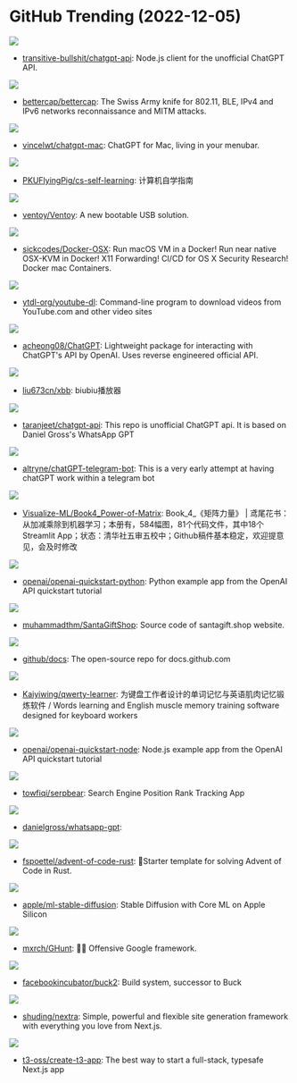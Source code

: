 # GitHub Trending (2022-12-05)

![](https://img.shields.io/badge/TypeScript-New%20231-green?style=flat-square&logo=appveyor)
- [transitive-bullshit/chatgpt-api](https://github.com/transitive-bullshit/chatgpt-api): Node.js client for the unofficial ChatGPT API.

![](https://img.shields.io/badge/Go-New%20102-green?style=flat-square&logo=appveyor)
- [bettercap/bettercap](https://github.com/bettercap/bettercap): The Swiss Army knife for 802.11, BLE, IPv4 and IPv6 networks reconnaissance and MITM attacks.

![](https://img.shields.io/badge/JavaScript-New%20182-green?style=flat-square&logo=appveyor)
- [vincelwt/chatgpt-mac](https://github.com/vincelwt/chatgpt-mac): ChatGPT for Mac, living in your menubar.

![](https://img.shields.io/badge/HTML-New%20566-green?style=flat-square&logo=appveyor)
- [PKUFlyingPig/cs-self-learning](https://github.com/PKUFlyingPig/cs-self-learning): 计算机自学指南

![](https://img.shields.io/badge/C-New%2078-green?style=flat-square&logo=appveyor)
- [ventoy/Ventoy](https://github.com/ventoy/Ventoy): A new bootable USB solution.

![](https://img.shields.io/badge/Shell-New%2088-green?style=flat-square&logo=appveyor)
- [sickcodes/Docker-OSX](https://github.com/sickcodes/Docker-OSX): Run macOS VM in a Docker! Run near native OSX-KVM in Docker! X11 Forwarding! CI/CD for OS X Security Research! Docker mac Containers.

![](https://img.shields.io/badge/Python-New%2039-green?style=flat-square&logo=appveyor)
- [ytdl-org/youtube-dl](https://github.com/ytdl-org/youtube-dl): Command-line program to download videos from YouTube.com and other video sites

![](https://img.shields.io/badge/Python-New%20657-green?style=flat-square&logo=appveyor)
- [acheong08/ChatGPT](https://github.com/acheong08/ChatGPT): Lightweight package for interacting with ChatGPT's API by OpenAI. Uses reverse engineered official API.

![](https://img.shields.io/badge/HTML-New%2054-green?style=flat-square&logo=appveyor)
- [liu673cn/xbb](https://github.com/liu673cn/xbb): biubiu播放器

![](https://img.shields.io/badge/Python-New%20102-green?style=flat-square&logo=appveyor)
- [taranjeet/chatgpt-api](https://github.com/taranjeet/chatgpt-api): This repo is unofficial ChatGPT api. It is based on Daniel Gross's WhatsApp GPT

![](https://img.shields.io/badge/Python-New%2089-green?style=flat-square&logo=appveyor)
- [altryne/chatGPT-telegram-bot](https://github.com/altryne/chatGPT-telegram-bot): This is a very early attempt at having chatGPT work within a telegram bot

![](https://img.shields.io/badge/Python-New%20131-green?style=flat-square&logo=appveyor)
- [Visualize-ML/Book4_Power-of-Matrix](https://github.com/Visualize-ML/Book4_Power-of-Matrix): Book_4_《矩阵力量》 | 鸢尾花书：从加减乘除到机器学习；本册有，584幅图，81个代码文件，其中18个Streamlit App；状态：清华社五审五校中；Github稿件基本稳定，欢迎提意见，会及时修改

![](https://img.shields.io/badge/CSS-New%2066-green?style=flat-square&logo=appveyor)
- [openai/openai-quickstart-python](https://github.com/openai/openai-quickstart-python): Python example app from the OpenAI API quickstart tutorial

![](https://img.shields.io/badge/PHP-New%209-green?style=flat-square&logo=appveyor)
- [muhammadthm/SantaGiftShop](https://github.com/muhammadthm/SantaGiftShop): Source code of santagift.shop website.

![](https://img.shields.io/badge/JavaScript-New%2011-green?style=flat-square&logo=appveyor)
- [github/docs](https://github.com/github/docs): The open-source repo for docs.github.com

![](https://img.shields.io/badge/TypeScript-New%2095-green?style=flat-square&logo=appveyor)
- [Kaiyiwing/qwerty-learner](https://github.com/Kaiyiwing/qwerty-learner): 为键盘工作者设计的单词记忆与英语肌肉记忆锻炼软件 / Words learning and English muscle memory training software designed for keyboard workers

![](https://img.shields.io/badge/JavaScript-New%2076-green?style=flat-square&logo=appveyor)
- [openai/openai-quickstart-node](https://github.com/openai/openai-quickstart-node): Node.js example app from the OpenAI API quickstart tutorial

![](https://img.shields.io/badge/TypeScript-New%2076-green?style=flat-square&logo=appveyor)
- [towfiqi/serpbear](https://github.com/towfiqi/serpbear): Search Engine Position Rank Tracking App

![](https://img.shields.io/badge/Go-New%20106-green?style=flat-square&logo=appveyor)
- [danielgross/whatsapp-gpt](https://github.com/danielgross/whatsapp-gpt): 

![](https://img.shields.io/badge/Rust-New%2082-green?style=flat-square&logo=appveyor)
- [fspoettel/advent-of-code-rust](https://github.com/fspoettel/advent-of-code-rust): 🎄Starter template for solving Advent of Code in Rust.

![](https://img.shields.io/badge/Python-New%20413-green?style=flat-square&logo=appveyor)
- [apple/ml-stable-diffusion](https://github.com/apple/ml-stable-diffusion): Stable Diffusion with Core ML on Apple Silicon

![](https://img.shields.io/badge/Python-New%2080-green?style=flat-square&logo=appveyor)
- [mxrch/GHunt](https://github.com/mxrch/GHunt): 🕵️‍♂️ Offensive Google framework.

![](https://img.shields.io/badge/Rust-New%2059-green?style=flat-square&logo=appveyor)
- [facebookincubator/buck2](https://github.com/facebookincubator/buck2): Build system, successor to Buck

![](https://img.shields.io/badge/TypeScript-New%2084-green?style=flat-square&logo=appveyor)
- [shuding/nextra](https://github.com/shuding/nextra): Simple, powerful and flexible site generation framework with everything you love from Next.js.

![](https://img.shields.io/badge/TypeScript-New%20192-green?style=flat-square&logo=appveyor)
- [t3-oss/create-t3-app](https://github.com/t3-oss/create-t3-app): The best way to start a full-stack, typesafe Next.js app

